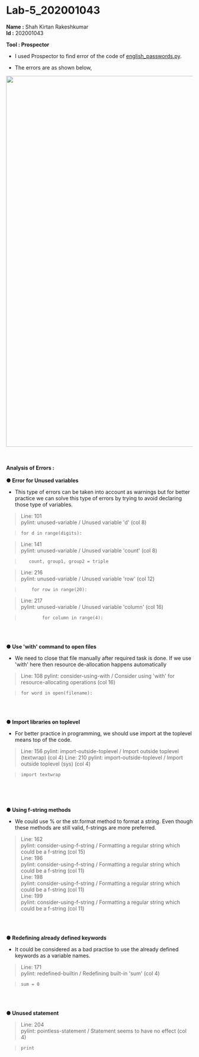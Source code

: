 # Lab-5_202001043


**Name :** Shah Kirtan Rakeshkumar<br />
**Id   :** 202001043<br />

**Tool : Prospector**
- I used Prospector to find error of the code of [english_passwords.py](https://github.com/jcrocholl/nicerpasswords/blob/master/english_passwords.py). 

- The errors are as shown below, <br/>

<img src="https://user-images.githubusercontent.com/122972087/225272171-d90341cb-4b34-4086-b5f3-a7277074fb34.png" width="900" height="1000">

<br/><br/>
**Analysis of Errors :**
<br/><br/>
**● Error for Unused variables<br/>**
- This type of errors can be taken into account as warnings but for better practice we can solve this type of errors by trying to avoid declaring those type of  variables.

> Line: 101<br />
>    pylint: unused-variable / Unused variable 'd' (col 8)<br />

>     for d in range(digits):


> Line: 141<br />
>    pylint: unused-variable / Unused variable 'count' (col 8)<br />

>        count, group1, group2 = triple


> Line: 216<br />
>    pylint: unused-variable / Unused variable 'row' (col 12)<br />

>         for row in range(20):


> Line: 217<br />
>    pylint: unused-variable / Unused variable 'column' (col 16)<br />

>             for column in range(4):

<br/><br/>

**● Use 'with' command to open files**
- We need to close that file manually after required task is done. If we use 'with' here then resource de-allocation happens automatically   


>   Line: 108
    pylint: consider-using-with / Consider using 'with' for resource-allocating operations (col 16)
    
>     for word in open(filename):

<br/><br/>

**● Import libraries on toplevel**
- For better practice in programming, we should use import at the toplevel means top of the code.


> Line: 156
>    pylint: import-outside-toplevel / Import outside toplevel (textwrap) (col 4)
>      Line: 210
>    pylint: import-outside-toplevel / Import outside toplevel (sys) (col 4)
    
>     import textwrap

<br/><br/><br/>

**● Using f-string methods**
- We could use % or the str.format method to format a string. Even though these methods are still valid, f-strings are more preferred.


> Line: 162<br/>
>    pylint: consider-using-f-string / Formatting a regular string which could be a f-string (col 15)<br/>
> Line: 196<br/>
>    pylint: consider-using-f-string / Formatting a regular string which could be a f-string (col 11)<br/>
> Line: 198<br/>
>    pylint: consider-using-f-string / Formatting a regular string which could be a f-string (col 11)<br/>
> Line: 199<br/>
>    pylint: consider-using-f-string / Formatting a regular string which could be a f-string (col 11)<br/>

<br/><br/>

**● Redefining already defined keywords**
- It could be considered as a bad practise to use the already defined keywords as a variable names.

>   Line: 171<br/>
>    pylint: redefined-builtin / Redefining built-in 'sum' (col 4)<br/>

>     sum = 0

<br/><br/>

**● Unused statement**

>   Line: 204<br/>
>   pylint: pointless-statement / Statement seems to have no effect (col 4)<br/>

>     print





